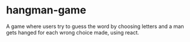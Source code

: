 # hangman-game
A game where users try to guess the word by choosing letters and a man gets hanged for each wrong choice made, using react.
